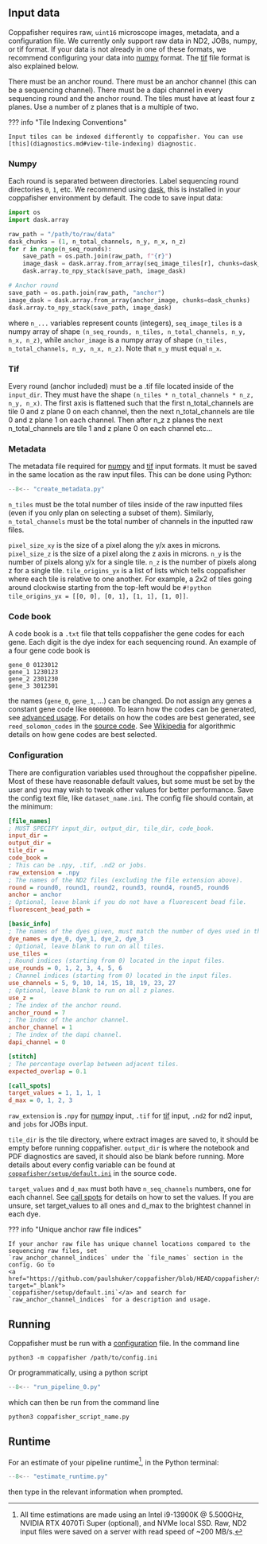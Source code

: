 ## Input data

Coppafisher requires raw, `uint16` microscope images, metadata, and a configuration file. We currently only support raw
data in ND2, JOBs, numpy, or tif format. If your data is not already in one of these formats, we recommend configuring
your data into [numpy](#numpy) format. The [tif](#tif) file format is also explained below.

There must be an anchor round. There must be an anchor channel (this can be a sequencing channel). There must be a dapi
channel in every sequencing round and the anchor round. The tiles must have at least four z planes. Use a number of z
planes that is a multiple of two.

??? info "Tile Indexing Conventions"

    Input tiles can be indexed differently to coppafisher. You can use [this](diagnostics.md#view-tile-indexing) diagnostic.

### Numpy

Each round is separated between directories. Label sequencing round directories `0`, `1`, etc. We recommend using
[dask](https://docs.dask.org), this is installed in your coppafisher environment by default. The code to save input
data:

```python
import os
import dask.array

raw_path = "/path/to/raw/data"
dask_chunks = (1, n_total_channels, n_y, n_x, n_z)
for r in range(n_seq_rounds):
    save_path = os.path.join(raw_path, f"{r}")
    image_dask = dask.array.from_array(seq_image_tiles[r], chunks=dask_chunks)
    dask.array.to_npy_stack(save_path, image_dask)

# Anchor round
save_path = os.path.join(raw_path, "anchor")
image_dask = dask.array.from_array(anchor_image, chunks=dask_chunks)
dask.array.to_npy_stack(save_path, image_dask)
```

where `n_...` variables represent counts (integers), `seq_image_tiles` is a numpy array of shape
`(n_seq_rounds, n_tiles, n_total_channels, n_y, n_x, n_z)`, while `anchor_image` is a numpy array of shape
`(n_tiles, n_total_channels, n_y, n_x, n_z)`. Note that `n_y` must equal `n_x`.


### Tif

Every round (anchor included) must be a .tif file located inside of the `input_dir`. They must have the shape
`(n_tiles * n_total_channels * n_z, n_y, n_x)`. The first axis is flattened such that the first n_total_channels are
tile 0 and z plane 0 on each channel, then the next n_total_channels are tile 0 and z plane 1 on each channel. Then
after n_z z planes the next n_total_channels are tile 1 and z plane 0 on each channel etc...

### Metadata

The metadata file required for [numpy](#numpy) and [tif](#tif) input formats. It must be saved in the same location as
the raw input files. This can be done using Python:

```python
--8<-- "create_metadata.py"
```

`n_tiles` must be the total number of tiles inside of the raw inputted files (even if you only plan on selecting a
subset of them). Similarly, `n_total_channels` must be the total number of channels in the inputted raw files.

`pixel_size_xy` is the size of a pixel along the y/x axes in microns. `pixel_size_z` is the size of a pixel along the z
axis in microns. `n_y` is the number of pixels along y/x for a single tile. `n_z` is the number of pixels along z for a
single tile. `tile_origins_yx` is a list of lists which tells coppafisher where each tile is relative to one another.
For example, a 2x2 of tiles going around clockwise starting from the top-left would be
`#!python tile_origins_yx = [[0, 0], [0, 1], [1, 1], [1, 0]]`.

### Code book

A code book is a `.txt` file that tells coppafisher the gene codes for each gene. Each digit is the dye index for each
sequencing round. An example of a four gene code book is

```text
gene_0 0123012
gene_1 1230123
gene_2 2301230
gene_3 3012301
```

the names (`gene_0`, `gene_1`, ...) can be changed. Do not assign any genes a constant gene code like `0000000`. To
learn how the codes can be generated, see [advanced usage](advanced_usage.md#generate-gene-codes). For details on how
the codes are best generated, see `reed_solomon_codes` in the
[source code](https://github.com/paulshuker/coppafisher/blob/HEAD/coppafisher/utils/base.py). See
[Wikipedia](https://en.wikipedia.org/wiki/Reed%E2%80%93Solomon_error_correction) for algorithmic details on how gene
codes are best selected.

### Configuration

There are configuration variables used throughout the coppafisher pipeline. Most of these have reasonable default
values, but some must be set by the user and you may wish to tweak other values for better performance. Save the config
text file, like `dataset_name.ini`. The config file should contain, at the minimum:

```ini
[file_names]
; MUST SPECIFY input_dir, output_dir, tile_dir, code_book.
input_dir =
output_dir =
tile_dir =
code_book =
; This can be .npy, .tif, .nd2 or jobs.
raw_extension = .npy
; The names of the ND2 files (excluding the file extension above).
round = round0, round1, round2, round3, round4, round5, round6
anchor = anchor
; Optional, leave blank if you do not have a fluorescent bead file.
fluorescent_bead_path =

[basic_info]
; The names of the dyes given, must match the number of dyes used in the gene codebook.
dye_names = dye_0, dye_1, dye_2, dye_3
; Optional, leave blank to run on all tiles.
use_tiles =
; Round indices (starting from 0) located in the input files.
use_rounds = 0, 1, 2, 3, 4, 5, 6
; Channel indices (starting from 0) located in the input files.
use_channels = 5, 9, 10, 14, 15, 18, 19, 23, 27
; Optional, leave blank to run on all z planes.
use_z =
; The index of the anchor round.
anchor_round = 7
; The index of the anchor channel.
anchor_channel = 1
; The index of the dapi channel.
dapi_channel = 0

[stitch]
; The percentage overlap between adjacent tiles.
expected_overlap = 0.1

[call_spots]
target_values = 1, 1, 1, 1
d_max = 0, 1, 2, 3
```

`raw_extension` is `.npy` for [numpy](#numpy) input, `.tif` for [tif](#tif) input, `.nd2` for nd2 input, and `jobs` for
JOBs input.

`tile_dir` is the tile directory, where extract images are saved to, it should be empty before running coppafisher.
`output_dir` is where the notebook and PDF diagnostics are saved, it should also be blank before running. More details
about every config variable can be found at
<a href="https://github.com/paulshuker/coppafisher/blob/HEAD/coppafisher/setup/default.ini" target="_blank">
`coppafisher/setup/default.ini`</a> in the source code.

`target_values` and `d_max` must both have `n_seq_channels` numbers, one for each channel. See
[call spots](call_spots.md#4-round-and-channel-normalisation) for details on how to set the values. If you are unsure,
set target_values to all ones and d_max to the brightest channel in each dye.

??? info "Unique anchor raw file indices"

    If your anchor raw file has unique channel locations compared to the sequencing raw files, set
    `raw_anchor_channel_indices` under the `file_names` section in the config. Go to
    <a href="https://github.com/paulshuker/coppafisher/blob/HEAD/coppafisher/setup/default.ini" target="_blank">
    `coppafisher/setup/default.ini`</a> and search for `raw_anchor_channel_indices` for a description and usage.

## Running

Coppafisher must be run with a [configuration](#configuration) file. In the command line

```terminal
python3 -m coppafisher /path/to/config.ini
```

Or programmatically, using a python script

```py
--8<-- "run_pipeline_0.py"
```

which can then be run from the command line

```bash
python3 coppafisher_script_name.py
```

## Runtime

For an estimate of your pipeline runtime[^1], in the Python terminal:

```python
--8<-- "estimate_runtime.py"
```

then type in the relevant information when prompted.


[^1]:
    All time estimations are made using an Intel i9-13900K @ 5.500GHz, NVIDIA RTX 4070Ti Super (optional), and NVMe
    local SSD. Raw, ND2 input files were saved on a server with read speed of ~200 MB/s.
